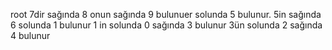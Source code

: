 root 7dir sağında 8 onun sağında 9 bulunuer
solunda 5 bulunur. 5in sağında 6 solunda 1 bulunur
1 in solunda 0 sağında 3 bulunur
3ün solunda 2 sağında 4 bulunur
